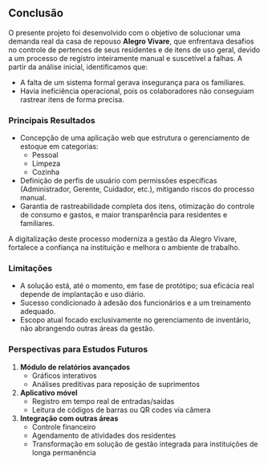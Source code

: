 ## Conclusão

O presente projeto foi desenvolvido com o objetivo de solucionar uma demanda real da casa de repouso **Alegro Vivare**, que enfrentava desafios no controle de pertences de seus residentes e de itens de uso geral, devido a um processo de registro inteiramente manual e suscetível a falhas. A partir da análise inicial, identificamos que:

- A falta de um sistema formal gerava insegurança para os familiares.  
- Havia ineficiência operacional, pois os colaboradores não conseguiam rastrear itens de forma precisa.  

### Principais Resultados

- Concepção de uma aplicação web que estrutura o gerenciamento de estoque em categorias:  
  - Pessoal  
  - Limpeza  
  - Cozinha  
- Definição de perfis de usuário com permissões específicas (Administrador, Gerente, Cuidador, etc.), mitigando riscos do processo manual.  
- Garantia de rastreabilidade completa dos itens, otimização do controle de consumo e gastos, e maior transparência para residentes e familiares.  

A digitalização deste processo moderniza a gestão da Alegro Vivare, fortalece a confiança na instituição e melhora o ambiente de trabalho.

### Limitações

- A solução está, até o momento, em fase de protótipo; sua eficácia real depende de implantação e uso diário.  
- Sucesso condicionado à adesão dos funcionários e a um treinamento adequado.  
- Escopo atual focado exclusivamente no gerenciamento de inventário, não abrangendo outras áreas da gestão.

### Perspectivas para Estudos Futuros

1. **Módulo de relatórios avançados**  
   - Gráficos interativos  
   - Análises preditivas para reposição de suprimentos  
2. **Aplicativo móvel**  
   - Registro em tempo real de entradas/saídas  
   - Leitura de códigos de barras ou QR codes via câmera  
3. **Integração com outras áreas**  
   - Controle financeiro  
   - Agendamento de atividades dos residentes  
   - Transformação em solução de gestão integrada para instituições de longa permanência  
